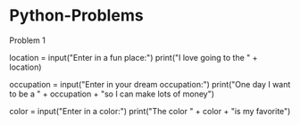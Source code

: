 # Python-Problems

Problem 1

location = input("Enter in a fun place:")
print("I love going to the " + location)

occupation = input("Enter in your dream occupation:")
print("One day I want to be a " + occupation + "so I can make lots of money")

color = input("Enter in a color:")
print("The color " + color + "is my favorite")
